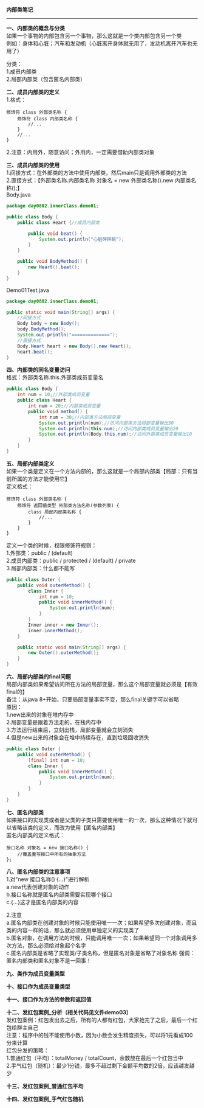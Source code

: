 **内部类笔记**  

----------


**一、内部类的概念与分类**  
如果一个事物的内部包含另一个事物，那么这就是一个类内部包含另一个类  
例如：身体和心脏；汽车和发动机（心脏离开身体就无用了，发动机离开汽车也无用了）  

分类：  
1.成员内部类  
2.局部内部类（包含匿名内部类）  

**二、成员内部类的定义**  
1.格式：  

    修饰符 class 外部类名称 {
        修饰符 class 内部类名称 {
            //...
        }
        //...
    }

2.注意：内用外，随意访问；外用内，一定需要借助内部类对象  

**三、成员内部类的使用**  
1.间接方式：在外部类的方法中使用内部类，然后main只是调用外部类的方法  
2.直接方式：【外部类名称.内部类名称 对象名 = new 外部类名称().new 内部类名称();】  
Body.java  

```java
package day0802.innerClass.demo01;

public class Body {
    public class Heart {//成员内部类

        public void beat() {
            System.out.println("心脏砰砰跳");
        }
    }

    public void BodyMethod() {
        new Heart().beat();
    }
}
```

Demo01Test.java  

```java
package day0802.innerClass.demo01;

public static void main(String[] args) {
    //间接方式
    Body body = new Body();
    body.BodyMethod();
    System.out.println("==============");
    //直接方式
    Body.Heart heart = new Body().new Heart();
    heart.beat();
}
```

**四、内部类的同名变量访问**  
格式：外部类名称.this.外部类成员变量名  

```java
public class Body {
    int num = 10;//外部类成员变量
    public class Heart {
        int num = 20;//内部类成员变量
        public void method() {
            int num = 30;//内部类方法局部变量
            System.out.println(num);//访问内部类方法局部变量输出30
            System.out.println(this.num);//访问内部类成员变量输出20
            System.out.println(Body.this.num);//访问外部类成员变量输出10
        }
    }
}
```

**五、局部内部类定义**  
如果一个类是定义在一个方法内部的，那么这就是一个局部内部类【局部：只有当前所属的方法才能使用它】  
定义格式：  

    修饰符 class 外部类名称 {
        修饰符 返回值类型 外部类方法名称(参数列表) {
            class 局部内部类名称 {
                //...
            }
        }
    }

定义一个类的时候，权限修饰符规则：  
1.外部类：public / (default)  
2.成员内部类：public / protected / (default) / private  
3.局部内部类：什么都不能写  

```java
public class Outer {
    public void outerMethod() {
        class Inner {
            int num = 10;
            public void innerMethod() {
                System.out.println(num);
            }
        }
        Inner inner = new Inner();
        inner.innerMethod();
    }

    public static void main(String[] args) {
        new Outer().outerMethod();
    }
}
```

**六、局部内部类的final问题**  
局部内部类如果希望访问所在方法的局部变量，那么这个局部变量就必须是【有效final的】  
备注：从java 8+开始，只要局部变量事实不变，那么final关键字可以省略  
原因：  
1.new出来的对象在堆内存中  
2.局部变量是跟着方法走的，在栈内存中  
3.方法运行结束后，立刻出栈，局部变量就会立刻消失  
4.但是new出来的对象会在堆中持续存在，直到垃圾回收消失  

```java
public class Outer {
    public void outerMethod() {
        [final] int num = 10;
        class Inner {
            public void innerMethod() {
                System.out.println(num);
            }
        }
    }
}
```

**七、匿名内部类**  
如果接口的实现类或者是父类的子类只需要使用唯一的一次，那么这种情况下就可以省略该类的定义，而改为使用【匿名内部类】  
匿名内部类的定义格式：  

    接口名称 对象名 = new 接口名称() {
        //覆盖重写接口中所有的抽象方法
    };

**八、匿名内部类的注意事项**  
1.对"new 接口名称() {...}"进行解析  
a.new代表创建对象的动作  
b.接口名称就是匿名内部类需要实现哪个接口  
c.{...}这才是匿名内部类的内容  

2.注意  
a.匿名内部类在创建对象的时候只能使用唯一一次；如果希望多次创建对象，而且类的内容一样的话，那么就必须使用单独定义的实现类了  
b.匿名对象，在调用方法的时候，只能调用唯一一次；如果希望同一个对象调用多次方法，那么必须给对象起个名字  
c.匿名内部类是省略了实现类/子类名称，但是匿名对象是省略了对象名称   强调：匿名内部类和匿名对象不是一回事！  
    
**九、类作为成员变量类型**  

**十、接口作为成员变量类型**  

**十一、接口作为方法的参数和返回值**  

**十二、发红包案例_分析（相关代码见文件demo03）**  
发红包案例：红包发出去之后，所有的人都有红包，大家抢完了之后，最后一个红包给群主自己  
注意：程序中的钱不能使用小数，因为小数会发生精度损失，可以将1元看成100分来计算  
红包分发的策略：  
1.普通红包（平均）：totalMoney / totalCount，余数放在最后一个红包当中  
2.手气红包（随机）：最少1分钱，最多不超过剩下金额平均数的2倍，应该越发越少  

**十三、发红包案例_普通红包平均**  

**十四、发红包案例_手气红包随机**  